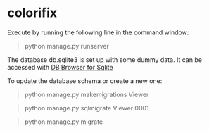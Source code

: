 # colorifix

Execute by running the following line in the command window:

> python manage.py runserver

The database db.sqlite3 is set up with some dummy data. It can be accessed with [DB Browser for Sqlite](https://sqlitebrowser.org/)

To update the database schema or create a new one:

> python manage.py makemigrations Viewer

> python manage.py sqlmigrate Viewer 0001

> python manage.py migrate
